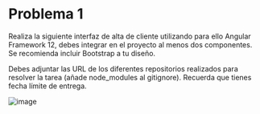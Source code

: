# Problema 1


Realiza la siguiente interfaz de alta de cliente utilizando para ello Angular Framework 12, debes integrar en el proyecto al menos dos componentes. Se recomienda incluir Bootstrap a tu diseño.

Debes adjuntar las URL de los diferentes repositorios realizados para resolver la tarea (añade node_modules al gitignore). Recuerda que tienes fecha límite de entrega.


![image](https://github.com/xaco04/xvm-fe-gc-ta13-componentes-07-23/assets/93447803/a275e937-519e-412d-91f5-d584ee13f4e1)
